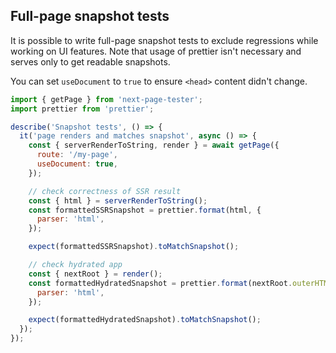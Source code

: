 ## Full-page snapshot tests

It is possible to write full-page snapshot tests to exclude regressions while working on UI features. Note that usage of prettier isn't necessary and serves only to get readable snapshots.

You can set `useDocument` to `true` to ensure `<head>` content didn't change.

```js
import { getPage } from 'next-page-tester';
import prettier from 'prettier';

describe('Snapshot tests', () => {
  it('page renders and matches snapshot', async () => {
    const { serverRenderToString, render } = await getPage({
      route: '/my-page',
      useDocument: true,
    });

    // check correctness of SSR result
    const { html } = serverRenderToString();
    const formattedSSRSnapshot = prettier.format(html, {
      parser: 'html',
    });

    expect(formattedSSRSnapshot).toMatchSnapshot();

    // check hydrated app
    const { nextRoot } = render();
    const formattedHydratedSnapshot = prettier.format(nextRoot.outerHTML, {
      parser: 'html',
    });

    expect(formattedHydratedSnapshot).toMatchSnapshot();
  });
});
```
